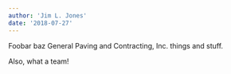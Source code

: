 ```yaml
---
author: 'Jim L. Jones'
date: '2018-07-27'
---
```


Foobar baz General Paving and Contracting, Inc. things and stuff.

Also, what a team!
